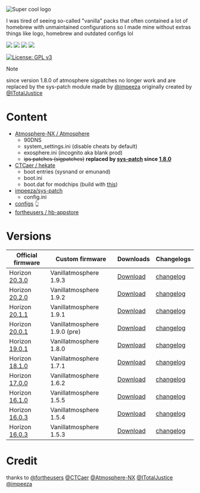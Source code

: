![Super cool logo](https://github.com/pinokaille/Vanillatmosphere/blob/main/assets/banner.png?raw=true)

I was tired of seeing so-called "vanilla" packs that often contained a lot of homebrew with unmaintained configurations so I made mine without extras things like logo, homebrew and outdated configs lol

![](https://img.shields.io/github/v/release/Atmosphere-NX/Atmosphere?color=pink&label=atmosphere&style=flat-square)
![](https://img.shields.io/github/v/release/CTCaer/Hekate?color=pink&label=hekate&style=flat-square)
![](https://img.shields.io/github/v/release/fortheusers/hb-appstore?color=pink&label=hb-appstore&style=flat-square)
![](https://img.shields.io/github/v/release/impeeza/sys-patch?color=pink&label=sys-patch&style=flat-square)

[![License: GPL v3](https://img.shields.io/badge/License-GPLv3-blue.svg)](https://www.gnu.org/licenses/gpl-3.0)

> [!NOTE]
> since version 1.8.0 of atmosphere sigpatches no longer work and are replaced by the sys-patch module made by [@impeeza](https://github.com/impeeza/) originally created by [@ITotalJustice](https://github.com/ITotalJustice)


Content
=====
- [Atmosphere-NX /
Atmosphere](https://github.com/Atmosphere-NX/Atmosphere)
  * 90DNS
  * system_settings.ini (disable cheats by default)
  * exosphere.ini (incognito aka blank prod)
  * ~~ips patches (sigpatches)~~ **replaced by [sys-patch](https://github.com/impeeza/sys-patch) since [1.8.0](https://github.com/Atmosphere-NX/Atmosphere/releases/tag/1.8.0-prerelease)**
- [CTCaer /
hekate](https://github.com/CTCaer/hekate)
  * boot entries (sysnand or emunand)
  * boot.ini
  * boot.dat for modchips (build with [this](https://github.com/mlemiam/Vanillatmosphere/blob/main/scripts/tx_custom_boot.py))
- [impeeza/sys-patch](https://github.com/impeeza/sys-patch) 
  * config.ini
- [configs](https://github.com/pinokaille/Vanillatmosphere/tree/main/configs) 👆
- [fortheusers /
hb-appstore ](https://github.com/fortheusers/hb-appstore)

Versions
=====
| Official firmware | Custom firmware | Downloads | Changelogs |
| ------------------|-----------------| ----------| ---------- |
| Horizon [20.3.0](https://switchbrew.org/wiki/20.3.0)  | Vanillatmosphere 1.9.3 |[Download](https://github.com/mlemiam/Vanillatmosphere/releases/tag/1.9.3)| [changelog](https://github.com/Atmosphere-NX/Atmosphere/releases/tag/1.9.3) |
| Horizon [20.2.0](https://switchbrew.org/wiki/20.2.0)  | Vanillatmosphere 1.9.2 |[Download](https://github.com/mlemiam/Vanillatmosphere/releases/tag/1.9.2)| [changelog](https://github.com/Atmosphere-NX/Atmosphere/releases/tag/1.9.2) |
| Horizon [20.1.1](https://switchbrew.org/wiki/20.1.1)  | Vanillatmosphere 1.9.1 |[Download](https://github.com/mlemiam/Vanillatmosphere/releases/tag/1.9.1)| [changelog](https://github.com/Atmosphere-NX/Atmosphere/releases/tag/1.9.1) |
| Horizon [20.0.1](https://switchbrew.org/wiki/20.0.1)  | Vanillatmosphere 1.9.0 (pre) |[Download](https://github.com/mlemiam/Vanillatmosphere/releases/tag/1.9.0-prerelease)| [changelog](https://github.com/Atmosphere-NX/Atmosphere/releases/tag/1.9.0-prerelease) |
| Horizon [19.0.1](https://switchbrew.org/wiki/19.0.1)  | Vanillatmosphere 1.8.0  |[Download](https://github.com/mlemiam/Vanillatmosphere/releases/tag/1.8.0-prerelease)| [changelog](https://github.com/Atmosphere-NX/Atmosphere/releases/tag/1.8.0-prerelease) |
| Horizon [18.1.0](https://switchbrew.org/wiki/18.1.0)  | Vanillatmosphere 1.7.1 |[Download](https://github.com/mlemiam/Vanillatmosphere/releases/tag/1.7.1)| [changelog](https://github.com/Atmosphere-NX/Atmosphere/releases/tag/1.7.1) |
| Horizon [17.0.0](https://switchbrew.org/wiki/17.0.0)  | Vanillatmosphere 1.6.2 |[Download](https://github.com/mlemiam/Vanillatmosphere/releases/tag/1.6.2)| [changelog](https://github.com/Atmosphere-NX/Atmosphere/releases/tag/1.6.2) |
| Horizon [16.1.0](https://switchbrew.org/wiki/16.1.0)  | Vanillatmosphere 1.5.5 |[Download](https://github.com/mlemiam/Vanillatmosphere/releases/tag/1.5.5)| [changelog](https://github.com/Atmosphere-NX/Atmosphere/releases/tag/1.5.5) |
| Horizon [16.0.3](https://switchbrew.org/wiki/16.0.3)  | Vanillatmosphere 1.5.4 |[Download](https://github.com/mlemiam/Vanillatmosphere/releases/tag/1.5.4)| [changelog](https://github.com/Atmosphere-NX/Atmosphere/releases/tag/1.5.4) |
| Horizon [16.0.3](https://switchbrew.org/wiki/16.0.3)  | Vanillatmosphere 1.5.3 |[Download](https://github.com/mlemiam/Vanillatmosphere/releases/tag/1.5.3)| [changelog](https://github.com/Atmosphere-NX/Atmosphere/releases/tag/1.5.3) |

Credit
=====
thanks to [@fortheusers](https://github.com/fortheusers) [@CTCaer](https://github.com/CTCaer) [@Atmosphere-NX](https://github.com/Atmosphere-NX) [@ITotalJustice](https://github.com/ITotalJustice) [@impeeza](https://github.com/impeeza/)
